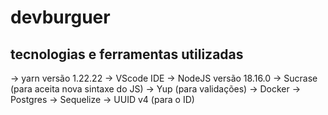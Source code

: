 # devburguer

## tecnologias e ferramentas utilizadas
-> yarn versão 1.22.22
-> VScode IDE
-> NodeJS versão 18.16.0
-> Sucrase (para aceita nova sintaxe do JS)
-> Yup (para validações)
-> Docker
-> Postgres
-> Sequelize 
-> UUID v4 (para o ID)



